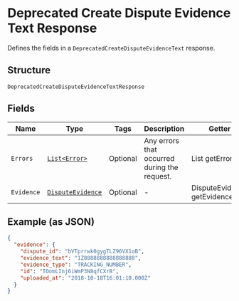 
# Deprecated Create Dispute Evidence Text Response

Defines the fields in a `DeprecatedCreateDisputeEvidenceText` response.

## Structure

`DeprecatedCreateDisputeEvidenceTextResponse`

## Fields

| Name | Type | Tags | Description | Getter |
|  --- | --- | --- | --- | --- |
| `Errors` | [`List<Error>`](/doc/models/error.md) | Optional | Any errors that occurred during the request. | List<Error> getErrors() |
| `Evidence` | [`DisputeEvidence`](/doc/models/dispute-evidence.md) | Optional | - | DisputeEvidence getEvidence() |

## Example (as JSON)

```json
{
  "evidence": {
    "dispute_id": "bVTprrwk0gygTLZ96VX1oB",
    "evidence_text": "1Z8888888888888888",
    "evidence_type": "TRACKING_NUMBER",
    "id": "TOomLInj6iWmP3N8qfCXrB",
    "uploaded_at": "2018-10-18T16:01:10.000Z"
  }
}
```


